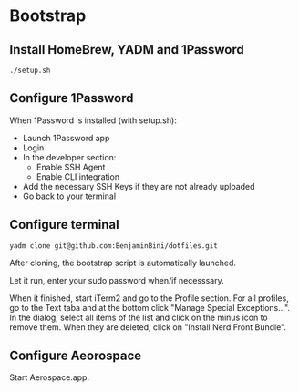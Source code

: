 # Bootstrap

## Install HomeBrew, YADM and 1Password

```shell
./setup.sh
```

## Configure 1Password

When 1Password is installed (with setup.sh):
* Launch 1Password app
* Login
* In the developer section:
    * Enable SSH Agent
    * Enable CLI integration
* Add the necessary SSH Keys if they are not already uploaded
* Go back to your terminal

## Configure terminal

```shell
yadm clone git@github.com:BenjaminBini/dotfiles.git
```

After cloning, the bootstrap script is automatically launched.

Let it run, enter your sudo password when/if necesssary.

When it finished, start iTerm2 and go to the Profile section. For all profiles, go to the Text taba and at the bottom click "Manage Special Exceptions...".
In the dialog, select all items of the list and click on the minus icon to remove them. When they are deleted, click on "Install Nerd Front Bundle".

## Configure Aeorospace

Start Aerospace.app.

